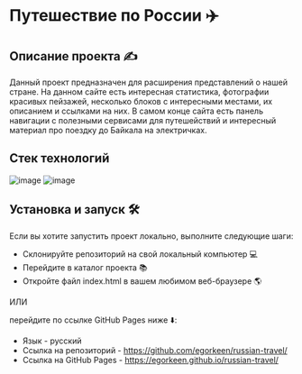 # Путешествие по России ✈️

## Описание проекта ✍

Данный проект предназначен для расширения представлений о нашей стране. На данном сайте есть интересная статистика, фотографии красивых пейзажей, несколько блоков с интересными местами, их описанием и ссылками на них. В самом конце сайта есть панель навигации с полезными сервисами для путешействий и интересный материал про поездку до Байкала на электричках.

## Стек технологий

![image](https://github.com/egorkeen/russian-travel/assets/112564078/1e3a2b05-af49-40fc-bf74-86f2a3b8e13b) ![image](https://github.com/egorkeen/russian-travel/assets/112564078/f36a033d-5467-4be5-9ebb-b449ccd8c6a1)

## Установка и запуск 🛠️

Если вы хотите запустить проект локально, выполните следующие шаги:

- Склонируйте репозиторий на свой локальный компьютер 💻
- Перейдите в каталог проекта 📚
- Откройте файл index.html в вашем любимом веб-браузере 🌎

ИЛИ

перейдите по ссылке GitHub Pages ниже ⬇️:

- Язык - русский
- Ссылка на репозиторий - https://github.com/egorkeen/russian-travel/
- Ссылка на GitHub Pages - https://egorkeen.github.io/russian-travel/
